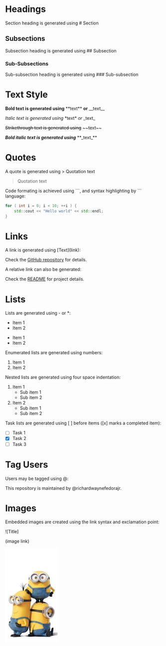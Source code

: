 # Headings

Section heading is generated using \# Section 

## Subsections

Subsection heading is generated using \#\# Subsection 

### Sub-Subsections

Sub-subsection heading is generated using \#\#\# Sub-subsection 

# Text Style

**Bold text is generated using** \*\*text\*\* __or__ \_\_text\_\_

*Italic text is generated using* \*text\* _or_ \_text\_

~~Strikethrough text is generated using~~ \~\~text\~\~

**_Bold italic text is generated using_** \*\*\_text\_\*\*

# Quotes

A quote is generated using \> Quotation text

> Quotation text

Code formating is achieved using \`\`\`, and syntax highlighting by \`\`\` language:

```cpp
for ( int i = 0; i < 10; ++i ) {
    std::cout << "Hello world" << std::endl; 
}
```

# Links

A link is generated using \[Text\](link):

Check the [GitHub repository](https://github.com/richardwaynefedorajr/GitHub) for details.

A relative link can also be generated:

Check the [README](README.md) for project details.

# Lists

Lists are generated using \- or \*:

- Item 1
- Item 2

* Item 1
* Item 2

Enumerated lists are generated using numbers:

1. Item 1
2. Item 2

Nested lists are generated using four space indentation:

1. Item 1
    * Sub item 1
    * Sub item 2
2. Item 2
    - Sub item 1
    - Sub item 2

Task lists are generated using \[ \] before items (\[x\] marks a completed item):

* [ ] Task 1
* [x] Task 2
* [ ] Task 3

# Tag Users

Users may be tagged using \@:

This repository is maintained by @richardwaynefedorajr.

# Images

Embedded images are created using the link syntax and exclamation point:

\!\[Title\]

(image link)

![Minions](https://github.com/richardwaynefedorajr/GitHub/blob/master/minions.jpeg)
